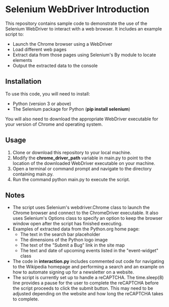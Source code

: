 # Selenium WebDriver Introduction

This repository contains sample code to demonstrate the use of the Selenium WebDriver to interact with a web browser. It includes an example script to:
* Launch the Chrome browser using a WebDriver
* Load different web pages
* Extract data from those pages using Selenium's By module to locate elements
* Output the extracted data to the console

## Installation

To use this code, you will need to install:
* Python (version 3 or above)
* The Selenium package for Python (__pip install selenium__)

You will also need to download the appropriate WebDriver executable for your version of Chrome and operating system.
## Usage
1. Clone or download this repository to your local machine.
2. Modify the __chrome_driver_path__ variable in main.py to point to the location of the downloaded WebDriver executable on your machine.
3. Open a terminal or command prompt and navigate to the directory containing main.py.
4. Run the command python main.py to execute the script.

## Notes
* The script uses Selenium's webdriver.Chrome class to launch the Chrome browser and connect to the ChromeDriver executable. It also uses Selenium's Options class to specify an option to keep the browser window open after the script has finished executing.
* Examples of extracted data from the Python.org home page:
  * The text in the search bar placeholder
  * The dimensions of the Python logo image
  * The text of the "Submit a Bug" link in the site map
  * The text and date of upcoming events listed in the "event-widget" class
 * The code in __interaction.py__ includes commented out code for navigating to the Wikipedia homepage and performing a search and an example on how to automate signing up for a newsletter on a website.
  * The script is currently set up to handle a reCAPTCHA. The time.sleep(8) line provides a pause for the user to complete the reCAPTCHA before the script proceeds to click the submit button. This may need to be adjusted depending on the website and how long the reCAPTCHA takes to complete.       
